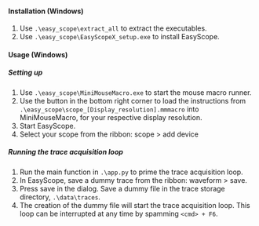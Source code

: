 #### Installation (Windows)
1. Use `.\easy_scope\extract_all` to extract the executables.
1. Use `.\easy_scope\EasyScopeX_setup.exe` to install EasyScope.

#### Usage (Windows)

##### Setting up
1. Use `.\easy_scope\MiniMouseMacro.exe` to start the mouse macro runner.
1. Use the button in the bottom right corner to load the instructions from `.\easy_scope\scope_[Display_resolution].mmmacro` into MiniMouseMacro, for your respective display resolution.
1. Start EasyScope.
1. Select your scope from the ribbon: scope > add device

##### Running the trace acquisition loop  
1. Run the main function in `.\app.py` to prime the trace acquisition loop.
1. In EasyScope, save a dummy trace from the ribbon: waveform > save.
1. Press save in the dialog. Save a dummy file in the trace storage directory, 
`.\data\traces`.
1. The creation of the dummy file will start the trace acquisition loop. This loop can be interrupted at any time by spamming `<cmd> + F6`.